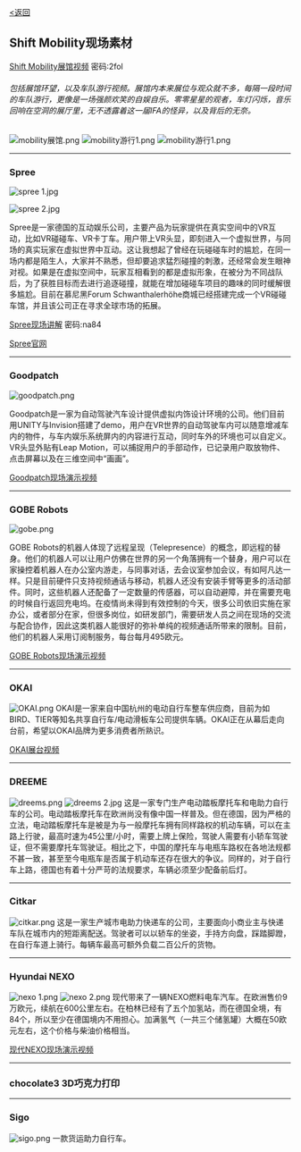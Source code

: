 [<返回](https://github.com/Jeremiah-Y/IFA2020/blob/master/IFA%202020%20%E6%8A%A5%E9%81%93%E8%AE%A1%E5%88%92/5%20SHIFT%20MOBILITY.md)

Shift Mobility现场素材
---
[Shift Mobility展馆视频](https://pan.baidu.com/s/1dOuvF_HQYBuyB8mKyYRXjg)   密码:2fol

###### _包括展馆环望，以及车队游行视频。展馆内本来展位与观众就不多，每隔一段时间的车队游行，更像是一场强颜欢笑的自娱自乐。零零星星的观者，车灯闪烁，音乐回响在空洞的展厅里，无不透露着这一届IFA的怪异，以及背后的无奈。_

![mobility展馆.png](https://github.com/Jeremiah-Y/IFA2020/blob/master/IFA%202020%20%E6%8A%A5%E9%81%93%E8%AE%A1%E5%88%92/img/9.4/Mobility/mobility%E5%B1%95%E9%A6%86.png)
![mobility游行1.png](https://github.com/Jeremiah-Y/IFA2020/blob/master/IFA%202020%20%E6%8A%A5%E9%81%93%E8%AE%A1%E5%88%92/img/9.4/Mobility/mobility%E6%B8%B8%E8%A1%8C1.png)
![mobility游行1.png](https://github.com/Jeremiah-Y/IFA2020/blob/master/IFA%202020%20%E6%8A%A5%E9%81%93%E8%AE%A1%E5%88%92/img/9.4/Mobility/mobility%E6%B8%B8%E8%A1%8C2.png)

---

### Spree
![spree 1.jpg](https://github.com/Jeremiah-Y/IFA2020/blob/master/IFA%202020%20%E6%8A%A5%E9%81%93%E8%AE%A1%E5%88%92/img/9.4/spree/spree%201.jpg)

![spree 2.jpg](https://github.com/Jeremiah-Y/IFA2020/blob/master/IFA%202020%20%E6%8A%A5%E9%81%93%E8%AE%A1%E5%88%92/img/9.4/spree/spree%202.jpg)

Spree是一家德国的互动娱乐公司，主要产品为玩家提供在真实空间中的VR互动，比如VR碰碰车、VR卡丁车。用户带上VR头显，即刻进入一个虚拟世界，与同场的真实玩家在虚拟世界中互动。这让我想起了曾经在玩碰碰车时的尴尬，在同一场内都是陌生人，大家并不熟悉，但却要追求猛烈碰撞的刺激，还经常会发生眼神对视。如果是在虚拟空间中，玩家互相看到的都是虚拟形象，在被分为不同战队后，为了获胜目标而去进行追逐碰撞，就能在增加碰碰车项目的趣味的同时缓解很多尴尬。目前在慕尼黑Forum Schwanthalerhöhe商城已经搭建完成一个VR碰碰车馆，并且该公司正在寻求全球市场的拓展。

[Spree现场讲解](https://pan.baidu.com/s/17tn_mRpt1Et0kE40srlqdw)  密码:na84

[Spree官网](https://www.jointhespree.com)

----

### Goodpatch
![goodpatch.png](https://github.com/Jeremiah-Y/IFA2020/blob/master/IFA%202020%20%E6%8A%A5%E9%81%93%E8%AE%A1%E5%88%92/img/9.4/Mobility/goodpatch.png)

Goodpatch是一家为自动驾驶汽车设计提供虚拟内饰设计环境的公司。他们目前用UNITY与Invision搭建了demo，用户在VR世界的自动驾驶车内可以随意增减车内的物件，与车内娱乐系统屏内的内容进行互动，同时车外的环境也可以自定义。VR头显外贴有Leap Motion，可以捕捉用户的手部动作，已记录用户取放物件、点击屏幕以及在三维空间中“画画”。

[Goodpatch现场演示视频]()


---
### GOBE Robots
![gobe.png](https://github.com/Jeremiah-Y/IFA2020/blob/master/IFA%202020%20%E6%8A%A5%E9%81%93%E8%AE%A1%E5%88%92/img/9.4/gobe%20robots/gobe.png)

GOBE Robots的机器人体现了远程呈现（Telepresence）的概念，即远程的替身。他们的机器人可以让用户仿佛在世界的另一个角落拥有一个替身，用户可以在家操控着机器人在办公室内游走，与同事对话，去会议室参加会议，有如阿凡达一样。只是目前硬件只支持视频通话与移动，机器人还没有安装手臂等更多的活动部件。同时，这些机器人还配备了一定数量的传感器，可以自动避障，并在需要充电的时候自行返回充电坞。在疫情尚未得到有效控制的今天，很多公司依旧实施在家办公，或者部分在家，但很多岗位，如研发部门，需要研发人员之间在现场的交流与配合协作，因此这类机器人能很好的弥补单纯的视频通话所带来的限制。目前，他们的机器人采用订阅制服务，每台每月495欧元。

[GOBE Robots现场演示视频]()

---
### OKAI
![OKAI.png](https://github.com/Jeremiah-Y/IFA2020/blob/master/IFA%202020%20%E6%8A%A5%E9%81%93%E8%AE%A1%E5%88%92/img/9.4/OKAI/OKAI.png)
OKAI是一家来自中国杭州的电动自行车整车供应商，目前为如BIRD、TIER等知名共享自行车/电动滑板车公司提供车辆。OKAI正在从幕后走向台前，希望以OKAI品牌为更多消费者所熟识。

[OKAI展台视频]()


---
### DREEME
![dreems.png](https://github.com/Jeremiah-Y/IFA2020/blob/master/IFA%202020%20%E6%8A%A5%E9%81%93%E8%AE%A1%E5%88%92/img/9.4/Mobility/dreems.png)
![dreems 2.jpg](https://github.com/Jeremiah-Y/IFA2020/blob/master/IFA%202020%20%E6%8A%A5%E9%81%93%E8%AE%A1%E5%88%92/img/9.4/Mobility/dreems%202.jpg)
这是一家专门生产电动踏板摩托车和电助力自行车的公司。电动踏板摩托车在欧洲尚没有像中国一样普及。但在德国，因为严格的立法，电动踏板摩托车是被是为与一般摩托车拥有同样路权的机动车辆，可以在主路上行驶，最高时速为45公里/小时，需要上牌上保险，驾驶人需要有小轿车驾驶证，但不需要摩托车驾驶证。相比之下，中国的摩托车与电瓶车路权在各地法规都不甚一致，甚至至今电瓶车是否属于机动车还存在很大的争议。同样的，对于自行车上路，德国也有着十分严苛的法规要求，车辆必须至少配备前后灯。

---
### Citkar
![citkar.png](https://github.com/Jeremiah-Y/IFA2020/blob/master/IFA%202020%20%E6%8A%A5%E9%81%93%E8%AE%A1%E5%88%92/img/9.4/Mobility/citkar.png)
这是一家生产城市电助力快递车的公司，主要面向小商业主与快递车队在城市内的短距离配送。驾驶者可以以轿车的坐姿，手持方向盘，踩踏脚蹬，在自行车道上骑行。每辆车最高可额外负载二百公斤的货物。


---
### Hyundai NEXO
![nexo 1.png](https://github.com/Jeremiah-Y/IFA2020/blob/master/IFA%202020%20%E6%8A%A5%E9%81%93%E8%AE%A1%E5%88%92/img/9.4/Mobility/nexo%201.png)
![nexo 2.png](https://github.com/Jeremiah-Y/IFA2020/blob/master/IFA%202020%20%E6%8A%A5%E9%81%93%E8%AE%A1%E5%88%92/img/9.4/Mobility/nexo%202.png)
现代带来了一辆NEXO燃料电车汽车。在欧洲售价9万欧元，续航在600公里左右。在柏林已经有了五个加氢站，而在德国全境，有84个，所以至少在德国境内不用担心。加满氢气（一共三个储氢罐）大概在50欧元左右，这个价格与柴油价格相当。

[现代NEXO现场演示视频]()


---

### chocolate3 3D巧克力打印



---
### Sigo
![sigo.png](https://github.com/Jeremiah-Y/IFA2020/blob/master/IFA%202020%20%E6%8A%A5%E9%81%93%E8%AE%A1%E5%88%92/img/9.4/Mobility/sigo.png)
一款货运助力自行车。
